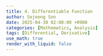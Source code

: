 ```yaml
---
title: 4. Differentiable Function
author: Sejeong Son
date: 2025-04-30 02:00:00 +0900
categories: [Mathematics, Analysis]
tags: [Differential, Derivative]
use_math: true
render_with_liquid: false
---
```



